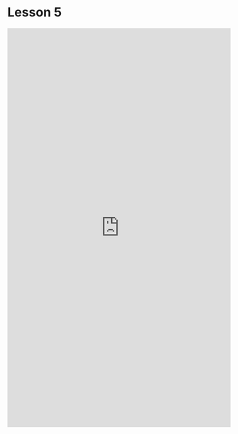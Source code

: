 # Lesson 5

<iframe src="https://tumde-my.sharepoint.com/personal/yushuo_feng_tum_de/_layouts/15/embed.aspx?UniqueId=5c5627a4-86e8-403e-a483-a8c2193c73c9" width="100%" height="900px" frameborder="0" scrolling="no" allowfullscreen title="Lesson 5"></iframe>